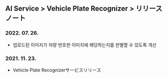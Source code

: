 ## AI Service > Vehicle Plate Recognizer > リリースノート

### 2022. 07. 26.
* 업로드된 이미지가 차량 번호판 이미지에 해당하는지를 판별할 수 있도록 개선

### 2021. 11. 23.
* Vehicle Plate Recognizerサービスリリース
